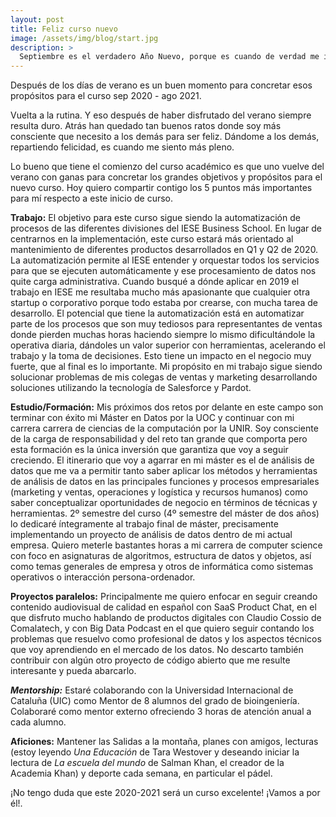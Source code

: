 ```yaml
---
layout: post
title: Feliz curso nuevo
image: /assets/img/blog/start.jpg
description: >
  Septiembre es el verdadero Año Nuevo, porque es cuando de verdad me incorporo a la rutina después de los días de verano y empiezan los planes para los próximos meses.  <!--more-->
---
```


Después de los días de verano es un buen momento para concretar esos propósitos para el curso sep 2020 - ago 2021.

<!--more-->

Vuelta a la rutina. Y eso después de haber disfrutado del verano siempre resulta duro. Atrás han quedado tan buenos ratos donde soy más consciente que necesito a los demás para ser feliz. Dándome a los demás, repartiendo felicidad, es cuando me siento más pleno.

Lo bueno que tiene el comienzo del curso académico es que uno vuelve del verano con ganas para concretar los grandes objetivos y propósitos para el nuevo curso. Hoy quiero compartir contigo los 5 puntos más importantes para mí respecto a este inicio de curso.

**Trabajo:** El objetivo para este curso sigue siendo la automatización de procesos de las diferentes divisiones del IESE Business School. En lugar de centrarnos en la implementación, este curso estará más orientado al mantenimiento de diferentes productos desarrollados en Q1 y Q2 de 2020. La automatización permite al IESE entender y orquestar todos los servicios para que se ejecuten automáticamente y ese procesamiento de datos nos quite carga administrativa. Cuando busqué a dónde aplicar en 2019 el trabajo en IESE me resultaba mucho más apasionante que cualquier otra startup o corporativo porque todo estaba por crearse, con mucha tarea de desarrollo. El potencial que tiene la automatización está en automatizar parte de los procesos que son muy tediosos para representantes de ventas donde pierden muchas horas haciendo siempre lo mismo dificultándole la operativa diaria, dándoles un valor superior con herramientas, acelerando el trabajo y la toma de decisiones. Esto tiene un impacto en el negocio muy fuerte, que al final es lo importante. Mi propósito en mi trabajo sigue siendo solucionar problemas de mis colegas de ventas y marketing desarrollando soluciones utilizando la tecnología de Salesforce y Pardot.

**Estudio/Formación:** Mis próximos dos retos por delante en este campo son terminar con éxito mi Máster en Datos por la UOC y continuar con mi carrera carrera de ciencias de la computación por la UNIR. Soy consciente de la carga de responsabilidad y del reto tan grande que comporta pero esta formación es la única inversión que garantiza que voy a seguir creciendo. El itinerario que voy a agarrar en mi máster es el de análisis de datos que me va a permitir tanto saber aplicar los métodos y herramientas de análisis de datos en las principales funciones y procesos empresariales (marketing y ventas, operaciones y logística y recursos humanos) como saber conceptualizar oportunidades de negocio en términos de técnicas y herramientas. 2º semestre del curso (4º semestre del máster de dos años) lo dedicaré íntegramente al trabajo final de máster, precisamente implementando un proyecto de análisis de datos dentro de mi actual empresa. Quiero meterle bastantes horas a mi carrera de computer science con foco en asignaturas de algoritmos, estructura de datos y objetos, así como temas generales de empresa y otros de informática como sistemas operativos o interacción persona-ordenador.

**Proyectos paralelos:** Principalmente me quiero enfocar en seguir creando contenido audiovisual de calidad en español con SaaS Product Chat, en el que disfruto mucho hablando de productos digitales con Claudio Cossio de Comalatech, y con Big Data Podcast en el que quiero seguir contando los problemas que resuelvo como profesional de datos y los aspectos técnicos que voy aprendiendo en el mercado de los datos. No descarto también contribuir con algún otro proyecto de código abierto que me resulte interesante y pueda abarcarlo.

**_Mentorship:_** Estaré colaborando con la Universidad Internacional de Cataluña (UIC) como Mentor de 8 alumnos del grado de bioingeniería. Colaboraré como mentor externo ofreciendo 3 horas de atención anual a cada alumno.

**Aficiones:**  Mantener las Salidas a la montaña, planes con amigos, lecturas (estoy leyendo _Una Educación_ de Tara Westover y deseando iniciar la lectura de _La escuela del mundo_ de Salman Khan, el creador de la Academia Khan) y deporte cada semana, en particular el pádel.

¡No tengo duda que este 2020-2021 será un curso excelente! ¡Vamos a por él!.
